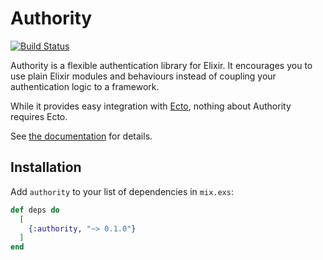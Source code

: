 # Authority
[![Build Status](https://travis-ci.org/infinitered/authority.svg?branch=master)](https://travis-ci.org/infinitered/authority)

Authority is a flexible authentication library for Elixir. It encourages you
to use plain Elixir modules and behaviours instead of coupling your
authentication logic to a framework.

While it provides easy integration with [Ecto](https://github.com/elixir-ecto/ecto),
nothing about Authority requires Ecto.

See [the documentation](https://hexdocs.pm/authority) for details.

## Installation

Add `authority` to your list of dependencies in `mix.exs`:

```elixir
def deps do
  [
    {:authority, "~> 0.1.0"}
  ]
end
```